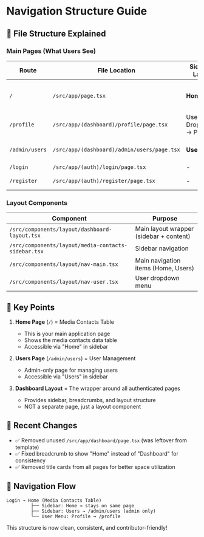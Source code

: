 # Navigation Structure Guide

## 📁 File Structure Explained

### Main Pages (What Users See)

| Route | File Location | Sidebar Label | Purpose |
|-------|---------------|---------------|---------|
| `/` | `/src/app/page.tsx` | **Home** | Media Contacts Table (main page) |
| `/profile` | `/src/app/(dashboard)/profile/page.tsx` | User Dropdown → Profile | User profile settings |
| `/admin/users` | `/src/app/(dashboard)/admin/users/page.tsx` | **Users** | User management (admin only) |
| `/login` | `/src/app/(auth)/login/page.tsx` | - | Login page |
| `/register` | `/src/app/(auth)/register/page.tsx` | - | Registration page |

### Layout Components

| Component | Purpose |
|-----------|---------|
| `/src/components/layout/dashboard-layout.tsx` | Main layout wrapper (sidebar + content) |
| `/src/components/layout/media-contacts-sidebar.tsx` | Sidebar navigation |
| `/src/components/layout/nav-main.tsx` | Main navigation items (Home, Users) |
| `/src/components/layout/nav-user.tsx` | User dropdown menu |

## 🎯 Key Points

1. **Home Page** (`/`) = Media Contacts Table
   - This is your main application page
   - Shows the media contacts data table
   - Accessible via "Home" in sidebar

2. **Users Page** (`/admin/users`) = User Management
   - Admin-only page for managing users
   - Accessible via "Users" in sidebar

3. **Dashboard Layout** = The wrapper around all authenticated pages
   - Provides sidebar, breadcrumbs, and layout structure
   - NOT a separate page, just a layout component

## 🔧 Recent Changes

- ✅ Removed unused `/src/app/dashboard/page.tsx` (was leftover from template)
- ✅ Fixed breadcrumb to show "Home" instead of "Dashboard" for consistency
- ✅ Removed title cards from all pages for better space utilization

## 🎨 Navigation Flow

```
Login → Home (Media Contacts Table)
         ├── Sidebar: Home → stays on same page
         ├── Sidebar: Users → /admin/users (admin only)
         └── User Menu: Profile → /profile
```

This structure is now clean, consistent, and contributor-friendly!
